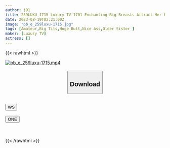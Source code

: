 ```yaml
---
author: j91
title: 259LUXU-1715 Luxury TV 1701 Enchanting Big Breasts Attract Her Eyes A Healing Hairdresser Decides To Appear In AV Because Sex With Her Boyfriend Is Not Enough! Shake The Plump Body And Get Disturbed By The Rich Caress And Piston!
date: 2023-08-19T02:21:00Z
image: "pb_e_259luxu-1715.jpg"
tags: [Amateur,Big Tits,Huge Butt,Nice Ass,Older Sister ]
maker: [Luxury TV]
actress: []
---
```



{{< rawhtml >}}

<div class="video" data-videoid="qdygqlfjmvh7">
    <a href="javascript:;">
        <img src="https://my.j91.asia/posts/pb_e_259luxu-1715/pb_e_259luxu-1715.jpg" width="WIDTH" height="HEIGHT" alt="pb_e_259luxu-1715.mp4" loading="lazy">
    </a>
</div>

<script type="text/javascript" src="https://j91.asia/asset/on-demand-ws.js"></script>

<br>
  <link rel="stylesheet" href="https://j91.asia/asset/bs5.css">
  
  <center>
  <button class="btn btn-primary" type="button" data-bs-toggle="collapse" data-bs-target=".multi-collapse" aria-expanded="false" aria-controls="multiCollapseExample1 multiCollapseExample2"><h2>Download</h2></button></center>
</p>
<div class="row">
  <div class="col">
    <div class="collapse multi-collapse" id="multiCollapseExample1">
      <div class="card card-body">
	      	      <br>
<div class="buttons">  
<a href="https://wolfstream.tv/qdygqlfjmvh7"><button class="btn-hover color-3"><i class="fa fa-download"></i> WS</button></a></div>
    </div>
  </div>
</div>
  <div class="col">
    <div class="collapse multi-collapse" id="multiCollapseExample2">
      <div class="card card-body">
	      <br>
<div class="buttons">
    <a href="https://oneupload.to/onjn4udyesav"><button class="btn-hover color-9"><i class="fa fa-download"></i> ONE</button></a></div>
<br><br>
      </div>
    </div>
  </div>
</div>

{{< /rawhtml >}}